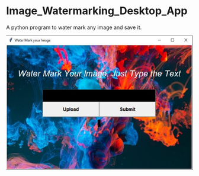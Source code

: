 # Image_Watermarking_Desktop_App
A python program to water mark any image and save it.
<div>
  <img src="./code_output.JPG">
</div>
